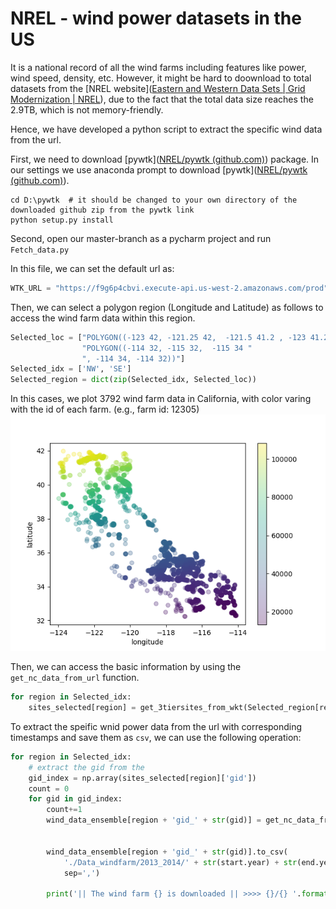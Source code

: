 # NREL - wind power datasets in the US
It is a national record of all the wind farms including features like power, wind speed, density, etc. However, it might be hard to doownload to total datasets from the [NREL website]([Eastern and Western Data Sets | Grid Modernization | NREL](https://www.nrel.gov/grid/eastern-western-wind-data.html)), due to the fact that the total data size reaches the 2.9TB, which is not memory-friendly.

Hence, we have developed a python script to extract the specific wind data from the url.

First, we need to download [pywtk]([NREL/pywtk (github.com)](https://github.com/NREL/pywtk)) package. In our settings we use anaconda prompt to download  [pywtk]([NREL/pywtk (github.com)](https://github.com/NREL/pywtk)).
``` 
cd D:\pywtk  # it should be changed to your own directory of the downloaded github zip from the pywtk link
python setup.py install
```

Second, open our master-branch as a pycharm project and run `Fetch_data.py`

In this file, we can set the default url as: 

``` python
WTK_URL = "https://f9g6p4cbvi.execute-api.us-west-2.amazonaws.com/prod"
```

Then, we can select a polygon region (Longitude and Latitude) as follows to access the wind farm data within this region.
``` python
Selected_loc = ["POLYGON((-123 42, -121.25 42,  -121.5 41.2 , -123 41.2, -123 42))",  
                "POLYGON((-114 32, -115 32,  -115 34 "  
                ", -114 34, -114 32))"]
Selected_idx = ['NW', 'SE']  
Selected_region = dict(zip(Selected_idx, Selected_loc))
```
In this cases, we plot 3792 wind farm data in California, with color varing with the id of each farm. (e.g., farm id: 12305)
![windfarm](.\fig\CA_windfram.png)

Then, we can access the basic information by using the `get_nc_data_from_url` function.
``` python
for region in Selected_idx:  
    sites_selected[region] = get_3tiersites_from_wkt(Selected_region[region])
```

To extract the speific wnid power data from the url with corresponding timestamps and save them as `csv`, we can use the following operation:

``` python
for region in Selected_idx:  
    # extract the gid from the  
    gid_index = np.array(sites_selected[region]['gid'])  
    count = 0  
    for gid in gid_index:  
        count+=1  
        wind_data_ensemble[region + 'gid_' + str(gid)] = get_nc_data_from_url(WTK_URL + "/met", str(gid), start, end,  
                                                                              attributes=attributes, leap_day=leap_day,  
                                                                              utc=utc)  
        wind_data_ensemble[region + 'gid_' + str(gid)].to_csv(  
            './Data_windfarm/2013_2014/' + str(start.year) + str(end.year) + region + '_id_' + str(gid) + '.csv',  
            sep=',')  
  
        print('|| The wind farm {} is downloaded || >>>> {}/{} '.format(gid, count, len(gid_index)))

```

